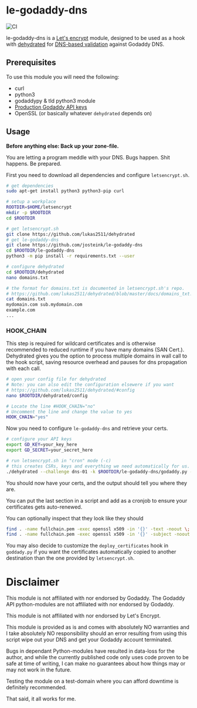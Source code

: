 
# le-godaddy-dns

![CI](https://github.com/josteink/le-godaddy-dns/workflows/CI/badge.svg)

le-godaddy-dns is a [Let's encrypt](https://letsencrypt.org/) module,
designed to be used as a hook with
[dehydrated](https://github.com/lukas2511/dehydrated) for
[DNS-based validation](https://github.com/lukas2511/dehydrated/blob/master/docs/dns-verification.md)
against Godaddy DNS.

## Prerequisites

To use this module you will need the following:

* curl
* python3
* godaddypy & tld python3 module
* [Production Godaddy API keys](https://developer.godaddy.com/keys/)
* OpenSSL (or basically whatever `dehydrated` depends on)

## Usage

**Before anything else: Back up your zone-file.**

You are letting a program meddle with your DNS. Bugs happen. Shit
happens. Be prepared.

First you need to download all dependencies and configure `letsencrypt.sh`.

````bash
# get dependencies
sudo apt-get install python3 python3-pip curl

# setup a workplace
ROOTDIR=$HOME/letsencrypt
mkdir -p $ROOTDIR
cd $ROOTDIR

# get letsencrypt.sh
git clone https://github.com/lukas2511/dehydrated
# get le-godaddy-dns
git clone https://github.com/josteink/le-godaddy-dns
cd $ROOTDIR/le-godaddy-dns
python3 -m pip install -r requirements.txt --user

# configure dehydrated
cd $ROOTDIR/dehydrated
nano domains.txt

# the format for domains.txt is documented in letsencrypt.sh's repo.
# https://github.com/lukas2511/dehydrated/blob/master/docs/domains_txt.md
cat domains.txt
mydomain.com sub.mydomain.com
example.com
...
````

### HOOK_CHAIN

This step is required for wildcard certificates and is otherwise recommended 
to reduced runtime if you have many domains (SAN Cert.). Dehydrated gives you
the option to process multiple domains in wall call to the hook script, saving 
resource overhead and pauses for dns propagation with each call.

````bash
# open your config file for dehydrated
# Note: you can also edit the configuration elsewere if you want
# https://github.com/lukas2511/dehydrated/#config
nano $ROOTDIR/dehydrated/config

# Locate the line #HOOK_CHAIN="no"
# Uncomment the line and change the value to yes
HOOK_CHAIN="yes"
````

Now you need to configure `le-godaddy-dns` and retrieve your certs.

````bash
# configure your API keys
export GD_KEY=your_key_here
export GD_SECRET=your_secret_here

# run letsencrypt.sh in "cron" mode (-c)
# this creates CSRs, keys and everything we need automatically for us.
./dehydrated --challenge dns-01 -k $ROOTDIR/le-godaddy-dns/godaddy.py -c

````

You should now have your certs, and the output should tell you where
they are.

You can put the last section in a script and add as a cronjob to
ensure your certificates gets auto-renewed.

You can optionally inspect that they look like they should

````bash
find . -name fullchain.pem -exec openssl x509 -in '{}' -text -noout \;
find . -name fullchain.pem -exec openssl x509 -in '{}' -subject -noout \;
````

You may also decide to customize the `deploy_certificates` hook in
`goddady.py` if you want the certificates automatically copied
to another destination than the one provided by `letsencrypt.sh`.

# Disclaimer

This module is not affiliated with nor endorsed by Godaddy. The
Godaddy API python-modules are not affiliated with nor endorsed by
Godaddy.

This module is not affiliated with nor endorsed by Let's Encrypt.

This module is provided as is and comes with absolutely NO warranties
and I take absolutely NO responsibility should an error resulting from
using this script wipe out your DNS and get your Godaddy account
terminated.

Bugs in dependant Python-modules have resulted in data-loss for the
author, and while the currently published code only uses code proven
to be safe at time of writing, I can make no guarantees about how
things may or may not work in the future.

Testing the module on a test-domain where you can afford downtime is
definitely recommended.

That said, it all works for me.
